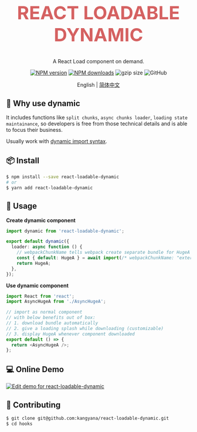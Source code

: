 <h1 align="center" style="font-size: 50px;color: #d56161;">REACT LOADABLE DYNAMIC</h1>

<div align="center">

A React Load component on demand.

[![NPM version][npm]][npm-url] [![NPM downloads][npm-downloads]][npm-url] ![gzip size](https://img.badgesize.io/https:/unpkg.com/react-loadable-dynamic?label=gzip%20size&compression=gzip) ![GitHub](https://img.shields.io/github/license/kangyana/react-loadable-dynamic)

English | [简体中文](https://github.com/kangyana/react-loadable-dynamic/blob/master/README-zh_CN.md)

</div>

## 🤔 Why use dynamic

It includes functions like `split chunks`, `async chunks loader`, `loading state maintainance`, so developers is free from those technical details and is able to focus their business.

Usually work with [dynamic import syntax](https://github.com/tc39/proposal-dynamic-import).

## 📦 Install

```bash
$ npm install --save react-loadable-dynamic
# or
$ yarn add react-loadable-dynamic
```

## 🔨 Usage

**Create dynamic component**

```ts
import dynamic from 'react-loadable-dynamic';

export default dynamic({
  loader: async function () {
    // webpackChunkName tells webpack create separate bundle for HugeA
    const { default: HugeA } = await import(/* webpackChunkName: "external_A" */ './HugeA');
    return HugeA;
  },
});
```

**Use dynamic component**

```js
import React from 'react';
import AsyncHugeA from './AsyncHugeA';

// import as normal component
// with below benefits out of box:
// 1. download bundle automatically
// 2. give a loading splash while downloading (customizable)
// 3. display HugeA whenever component downloaded
export default () => {
  return <AsyncHugeA />;
};
```

## 💻 Online Demo

[![Edit demo for react-loadable-dynamic](https://codesandbox.io/static/img/play-codesandbox.svg)](https://codesandbox.io/s/demo-for-react-loadable-dynamic-4zp1bb)

## 🤝 Contributing

```bash
$ git clone git@github.com:kangyana/react-loadable-dynamic.git
$ cd hooks
```

[npm]: https://img.shields.io/npm/v/react-loadable-dynamic.svg?style=flat
[npm-url]: https://www.npmjs.com/package/react-loadable-dynamic
[npm-downloads]: https://img.shields.io/npm/dm/react-loadable-dynamic.svg?style=flat

